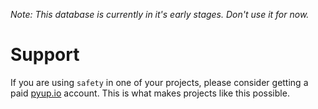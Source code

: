 *Note: This database is currently in it's early stages. Don't use it for now.*

# Support

If you are using `safety` in one of your projects, please consider getting a paid
[pyup.io](https://pyup.io) account. This is what makes projects like this possible.
